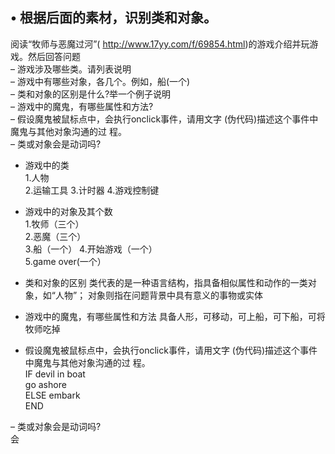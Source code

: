 
## • 根据后面的素材，识别类和对象。    
阅读“牧师与恶魔过河”( http://www.17yy.com/f/69854.html)的游戏介绍并玩游 戏。然后回答问题   
– 游戏涉及哪些类。请列表说明   
– 游戏中有哪些对象，各几个。例如，船(一个)   
– 类和对象的区别是什么?举一个例子说明  
– 游戏中的魔鬼，有哪些属性和方法?  
– 假设魔鬼被鼠标点中，会执行onclick事件，请用文字 
  (伪代码)描述这个事件中魔鬼与其他对象沟通的过
  程。  
– 类或对象会是动词吗?    
  
- 游戏中的类   
  1.人物  
  2.运输工具 
  3.计时器 
  4.游戏控制键 
  
- 游戏中的对象及其个数  
  1.牧师（三个）  
  2.恶魔（三个）  
  3.船（一个） 
  4.开始游戏（一个）  
  5.game over(一个） 
  
- 类和对象的区别 
  类代表的是一种语言结构，指具备相似属性和动作的一类对象，如“人物”；
  对象则指在问题背景中具有意义的事物或实体  
  
- 游戏中的魔鬼，有哪些属性和方法 
  具备人形，可移动，可上船，可下船，可将牧师吃掉 
  
- 假设魔鬼被鼠标点中，会执行onclick事件，请用文字
  (伪代码)描述这个事件中魔鬼与其他对象沟通的过
  程。  
  IF devil in boat  
    go ashore   
  ELSE 
    embark  
  END   
  
– 类或对象会是动词吗?    
  会     
  
   
